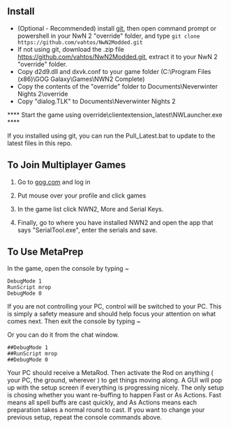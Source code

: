 ## Install
* (Optional - Recommended) install [git](https://git-scm.com/download/win), then open command prompt or powershell in your NwN 2 "override" folder, and type `git clone https://github.com/vahtos/NwN2Modded.git`
* If not using git, download the .zip file https://github.com/vahtos/NwN2Modded.git, extract it to your NwN 2 "override" folder.
* Copy d2d9.dll and dxvk.conf to your game folder (C:\Program Files (x86)\GOG Galaxy\Games\NWN2 Complete)
* Copy the contents of the "override" folder to Documents\Neverwinter Nights 2\override
* Copy "dialog.TLK" to Documents\Neverwinter Nights 2

**** Start the game using override\clientextension_latest\NWLauncher.exe ****

If you installed using git, you can run the Pull_Latest.bat to update to the latest files in this repo.


## To Join Multiplayer Games

1. Go to [gog.com](https://www.gog.com/) and log in

2. Put mouse over your profile and click games

3. In the game list click NWN2, More and Serial Keys.

4. Finally, go to where you have installed NWN2 and open the app that says "SerialTool.exe", enter the serials and save.

## To Use MetaPrep
In the game, open the console by typing ~

```
DebugMode 1
RunScript mrop
DebugMode 0
```
If you are not controlling your PC, control will be switched to your PC. This is
simply a safety measure and should help focus your attention on what comes next.
Then exit the console by typing ~

Or you can do it from the chat window.

```
##DebugMode 1
##RunScript mrop
##DebugMode 0
```

Your PC should receive a MetaRod. Then activate the Rod on anything ( your PC,
the ground, wherever ) to get things moving along. A GUI will pop up with the
setup screen if everything is progressing nicely. The only setup is chosing
whether you want re-buffing to happen Fast or As Actions. Fast means
all spell buffs are cast quickly, and As Actions means each preparation takes
a normal round to cast. If you want to change your previous setup, repeat the
console commands above.
